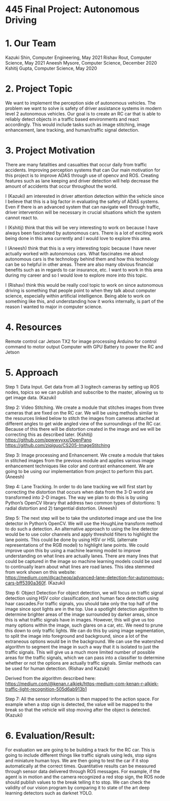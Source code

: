 # 445 Final Project: Autonomous Driving 

# 1. Our Team
Kazuki Shin, Computer Engineering, May 2021
Rishav Rout, Computer Science, May 2021
Aneesh Mysore, Computer Science, December 2020
Kshitij Gupta, Computer Science, May 2020

# 2. Project Topic
We want to implement the perception side of autonomous vehicles. The problem we want to solve is safety of driver assistance systems in modern level 2 autonomous vehicles. Our goal is to create an RC car that is able to reliably detect objects in a traffic based environments and react accordingly. This would include tasks such as image stitching, image enhancement, lane tracking, and human/traffic signal detection.

# 3. Project Motivation
There are many fatalities and casualties that occur daily from traffic accidents. Improving perception systems that can Our main motivation for this project is to improve ADAS through use of opencv and ROS. Creating features such as lane keeping and driver detection will help decrease the amount of accidents that occur throughout the world.

I (Kazuki) am interested in driver attention detection within the vehicle since I believe that this is a big factor in evaluating the safety of ADAS systems. Even if there is an advanced system that can navigate well through traffic, driver intervention will be necessary in crucial situations which the system cannot react to.

I (Kshitij) think that this will be very interesting to work on because I have always been fascinated by autonomous cars. There is a lot of exciting work being done in this area currently and I would love to explore this area.

I (Aneesh) think that this is a very interesting topic because I have never actually worked with autonomous cars. What fascinates me about autonomous cars is the technology behind them and how this technology can be so helpful in other areas. There are also many obvious financial benefits such as in regards to car insurance, etc. I want to work in this area during my career and so I would love to explore more into this topic. 

I (Rishav) think this would be really cool topic to work on since autonomous driving is something that people point to when they talk about computer science, especially within artificial intelligence. Being able to work on something like this, and understanding how it works internally, is part of the reason I wanted to major in computer science. 

# 4. Resources
Remote control car 
Jetson TX2 for image processing
Arduino for control command to motor output 
Computer with GPU 
Battery to power the RC and Jetson

# 5. Approach

Step 1: Data Input. Get data from all 3 logitech cameras by setting up ROS nodes, topics so we can publish and subscribe to the master, allowing us to get image data. (Kazuki)

Step 2: Video Stitching. We create a module that stitches images from three cameras that are fixed on the RC car. We will be using methods similar to the resources linked below to stitch the images from cameras attached at different angles to get wide angled view of the surroundings of the RC car. Because of this there will be distortion created in the image and we will be correcting this as described later. (Kshitij) 
https://github.com/ppwwyyxx/OpenPano 
https://github.com/ziqiguo/CS205-ImageStitching 

Step 3: Image processing and Enhancement. We create a module that takes in stitched images from the previous module and applies various image enhancement techniques like color and contrast enhancement. We are going to be using our implementation from project to perform this part. (Aneesh) 

Step 4: Lane Tracking. In order to do lane tracking we will first start by correcting the distortion that occurs when data from the 3-D world are transformed into 2-D images. The way we plan to do this is by using Python’s OpenCV library that address two common types of distortions: 1) radial distortion and 2) tangential distortion. (Aneesh)

Step 5: The next step will be to take the undistorted image and use the line detector in Python’s OpenCV. We will use the HoughLine transform method to do such a detection. An alternative approach to using the line detector would be to use color channels and apply threshold filters to highlight the lane points. This could be done by using HSV or HSL (alternate representations of the RGB model) to highlight lane points. We could improve upon this by using a machine learning model to improve understanding on what lines are actually lanes. There are many lines that could be captured in the image so machine learning models could be used to continually learn about what lines are road lanes. This idea stemmed from work shown on this website: https://medium.com/@cacheop/advanced-lane-detection-for-autonomous-cars-bff5390a360f.  (Kazuki)

Step 6: Object Detection
For object detection, we will focus on traffic signal detection using HSV color classification, and human face detection using haar cascades.For traffic signals, you should take only the top half of the image since spot lights are in the top. Use a spotlight detection algorithm to determine brighter areas of the image surrounded by darker areas, since this is what traffic signals have in images. However, this will give us too many options within the image, such glares on a car, etc. We need to prune this down to only traffic lights. We can do this by using image segmentation, to split the image into foreground and background, since a lot of the extraneous options would be in the background. We can use the watershed algorithm to segment the image in such a way that it is isolated to just the traffic signals. This will give us a much more limited number of possible areas for the traffic signals, which we can pass into a classifier to determine whether or not the options are actually traffic signals. Similar methods can be used for human detection. (Rishav and Kazuki)

Derived from the algorithm described here: https://medium.com/@kenan.r.alkiek/https-medium-com-kenan-r-alkiek-traffic-light-recognition-505d6ab913b1

Step 7: All the sensor information is then mapped to the action space. For example when a stop sign is detected, the value will be mapped to the break so that the vehicle will stop moving after the object is detected. (Kazuki)

# 6. Evaluation/Result: 
For evaluation we are going to be building a track for the RC car. This is going to include different things like traffic signals using leds, stop signs and miniature human toys. We are then going to test the car if it stop automatically at the correct times. Quantitative results can be measured through sensor data delivered through ROS messages. For example, if the agent is in motion and the camera recognized a red stop sign, the ROS node should publish values to the break telling it to stop. We can check the validity of our vision program by comparing it to state of the art deep learning detectors such as darknet YOLO.
